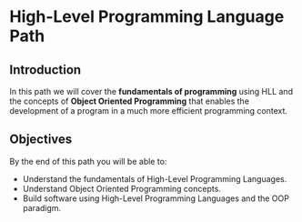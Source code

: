 # High-Level Programming Language Path

## Introduction

In this path we will cover the **fundamentals of programming** using HLL and the concepts of **Object Oriented Programming** that enables the development of a program in a much more efficient programming context.


## Objectives

By the end of this path you will be able to:

* Understand the fundamentals of High-Level Programming Languages.
* Understand Object Oriented Programming concepts.
* Build software using High-Level Programming Languages and the OOP paradigm.
                                                                                                                             
